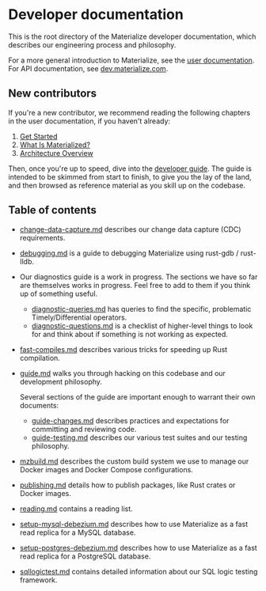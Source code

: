 # Developer documentation

This is the root directory of the Materialize developer documentation, which
describes our engineering process and philosophy.

For a more general introduction to Materialize, see the [user
documentation](https://materialize.com/docs). For API documentation, see
[dev.materialize.com](https://dev.materialize.com).

## New contributors

If you're a new contributor, we recommend reading the following chapters in the
user documentation, if you haven't already:

  1. [Get Started](https://materialize.com/docs/get-started/)
  2. [What Is Materialized?](https://materialize.com/docs/overview/what-is-materialize/)
  3. [Architecture Overview](https://materialize.com/docs/overview/architecture/)

Then, once you're up to speed, dive into the [developer guide](guide.md). The
guide is intended to be skimmed from start to finish, to give you the lay of the
land, and then browsed as reference material as you skill up on the codebase.

## Table of contents

* [change-data-capture.md](change-data-capture.md) describes our change data
  capture (CDC) requirements.

* [debugging.md](debugging.md) is a guide to debugging Materialize using
  rust-gdb / rust-lldb.

* Our diagnostics guide is a work in progress. The sections we have so far are
  themselves works in progress. Feel free to add to them if you think up of
  something useful.
  * [diagnostic-queries.md](diagnostic-queries.md) has queries to find the
    specific, problematic Timely/Differential operators.
  * [diagnostic-questions.md](diagnostic-questions.md) is a checklist of
    higher-level things to look for and think about if something is not working
    as expected.

* [fast-compiles.md](fast-compiles.md) describes various tricks for speeding
  up Rust compilation.

* [guide.md](guide.md) walks you through hacking on this codebase and our
  development philosophy.

  Several sections of the guide are important enough to warrant their own
  documents:

  * [guide-changes.md](guide-changes.md) describes practices and expectations for
    committing and reviewing code.
  * [guide-testing.md](guide-testing.md) describes our various test suites and
    our testing philosophy.

* [mzbuild.md](mzbuild.md) describes the custom build system we use to manage
  our Docker images and Docker Compose configurations.

* [publishing.md](publishing.md) details how to publish packages, like Rust
  crates or Docker images.

* [reading.md](reading.md) contains a reading list.

* [setup-mysql-debezium.md](setup-mysql-debezium.md) describes how to use
  Materialize as a fast read replica for a MySQL database.

* [setup-postgres-debezium.md](setup-postgres-debezium.md) describes how to use
  Materialize as a fast read replica for a PostgreSQL database.

* [sqllogictest.md](sqllogictest.md) contains detailed information about
  our SQL logic testing framework.
